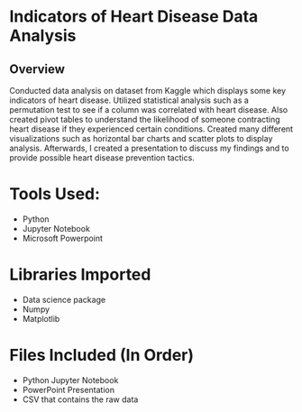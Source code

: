 # Indicators of Heart Disease Data Analysis

## Overview
Conducted data analysis on dataset from Kaggle which displays some key indicators of heart disease. Utilized statistical analysis such as a permutation test to see if a column was correlated with heart disease. Also created pivot tables to understand the likelihood of someone contracting heart disease if they experienced certain conditions. Created many different visualizations such as horizontal bar charts and scatter plots to display analysis. Afterwards, I created a presentation to discuss my findings and to provide possible heart disease prevention tactics.

# Tools Used:
* Python
* Jupyter Notebook
* Microsoft Powerpoint

# Libraries Imported 
* Data science package
* Numpy
* Matplotlib

# Files Included (In Order)
* Python Jupyter Notebook
* PowerPoint Presentation
* CSV that contains the raw data
